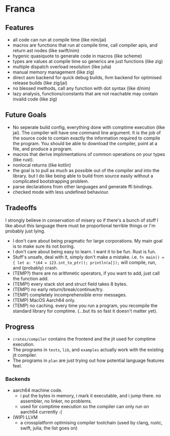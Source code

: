 # Franca

## Features

- all code can run at compile time (like nim/jai)
- macros are functions that run at compile time, call compiler apis, and return ast nodes (like swift/nim)
- hygenic quasiquote to generate code in macros (like scheme)
- types are values at compile time so generics are just functions (like zig)
- multiple dispatch overload resolution (like julia)
- manual memory management (like zig)
- direct asm backend for quick debug builds, llvm backend for optimised release builds (like zig/jai)
- no blessed methods, call any function with dot syntax (like d/nim)
- lazy analysis, functions/constants that are not reachable may contain invalid code (like zig)

## Future Goals

- No seperate build config, everything done with comptime execution (like jai).
  The compiler will have one command line argument.
  It is the job of the source code to contain exactly the information required to compile the program.
  You should be able to download the compiler, point at a file, and produce a program.
- macros that derive implimentations of common operations on your types (like rust).
- nonlocal returns (like kotlin)
- the goal is to pull as much as possible out of the compiler and into the library. but I do like being able to build from source easily without a complicated bootstrapping problem.
- parse declarations from other languages and generate ffi bindings.
- checked mode with less undefined behaviour.

## Tradeoffs

I strongly believe in conservation of misery so if there's a bunch of stuff I like about this language
there must be proportional terrible things or I'm probably just lying.

- I don't care about being pragmatic for large corporations. My main goal is to make sure its not boring.
- I don't care about being easy to learn. I want it to be fun. Rust is fun.
- Stuff's unsafe, deal with it, simply don't make a mistake. i.e. `fn main() = { let a: *i64 = 123.int_to_ptr(); println(a[]);` will compile, run, and (probably) crash.
- (TEMP?) there are no arithmetic operators, if you want to add, just call the function add.
- (TEMP!) every stack slot and struct field takes 8 bytes.
- (TEMP!) no early return/break/continue/try.
- (TEMP) completely incomprehensible error messages.
- (TEMP) MacOS Aarch64 only.
- (TEMP) no caching. every time you run a program, you recompile the standard library for comptime. (...but its so fast it doesn't matter yet).

## Progress

- `crates/compiler` contains the frontend and the jit used for comptime execution.
- The programs in `tests`, `lib`, and `examples` actually work with the existing jit compiler.
- The programs in `plan` are just trying out how potential language features feel.

### Backends

- aarch64 machine code.
  - i put the bytes in memory, i mark it executable, and i jump there. no assembler, no linker, no problems.
  - used for comptime execution so the compiler can only run on aarch64 currently :(
- (WIP) LLVM
  - a crossplatform optimising compiler toolchain (used by clang, rustc, swift, julia, the list goes on)
